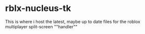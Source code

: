 # rblx-nucleus-tk
This is where i host the latest, maybe up to date files for the roblox multiplayer split-screen ""handler""
